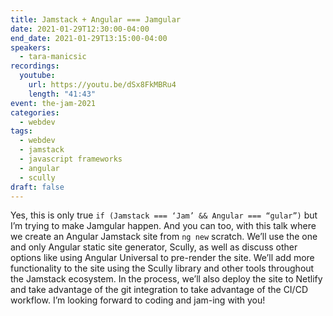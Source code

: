 ```yaml
---
title: Jamstack + Angular === Jamgular
date: 2021-01-29T12:30:00-04:00
end_date: 2021-01-29T13:15:00-04:00
speakers:
  - tara-manicsic
recordings:
  youtube:
    url: https://youtu.be/dSx8FkMBRu4
    length: "41:43"
event: the-jam-2021
categories:
  - webdev
tags:
  - webdev
  - jamstack
  - javascript frameworks
  - angular
  - scully
draft: false
---
```


Yes, this is only true `if (Jamstack === ‘Jam’ && Angular === “gular”)` but I’m trying to make Jamgular happen. And you can too, with this talk where we create an Angular Jamstack site from `ng new` scratch. We’ll use the one and only Angular static site generator, Scully, as well as discuss other options like using Angular Universal to pre-render the site. We’ll add more functionality to the site using the Scully library and other tools throughout the Jamstack ecosystem. In the process, we’ll also deploy the site to Netlify and take advantage of the git integration to take advantage of the CI/CD workflow. I’m looking forward to coding and jam-ing with you!
